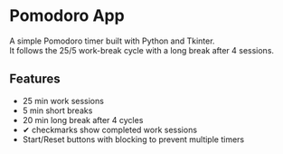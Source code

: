 # Pomodoro App<br>

A simple Pomodoro timer built with Python and Tkinter.  
It follows the 25/5 work-break cycle with a long break after 4 sessions.  

## Features
- 25 min work sessions
- 5 min short breaks
- 20 min long break after 4 cycles
- ✔ checkmarks show completed work sessions
- Start/Reset buttons with blocking to prevent multiple timers

